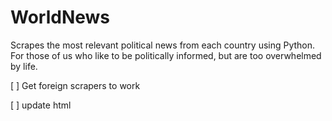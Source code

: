 # WorldNews

Scrapes the most relevant political news from each country using Python. For those of us who like to be politically informed, but are too overwhelmed by life. 

[ ] Get foreign scrapers to work

[ ] update html

